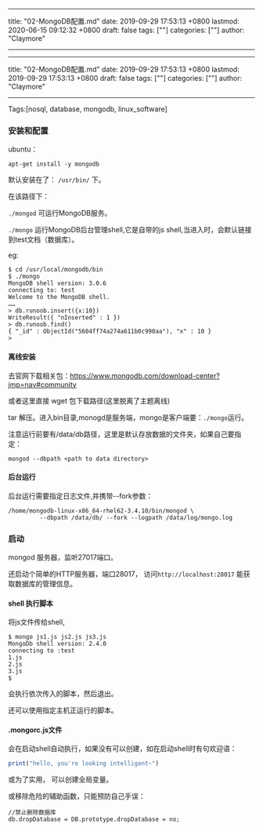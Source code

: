 
---
title: "02-MongoDB配置.md"
date: 2019-09-29 17:53:13 +0800
lastmod: 2020-06-15 09:12:32 +0800
draft: false
tags: [""]
categories: [""]
author: "Claymore"

---

---
title: "02-MongoDB配置.md"
date: 2019-09-29 17:53:13 +0800
lastmod: 2019-09-29 17:53:13 +0800
draft: false
tags: [""]
categories: [""]
author: "Claymore"

---
Tags:[nosql, database, mongodb, linux_software]

### 安装和配置

ubuntu：

`apt-get install -y mongodb`

默认安装在了： `/usr/bin/` 下。

在该路径下：

`./mongod` 可运行MongoDB服务。

`./mongo`   运行MongoDB后台管理shell,它是自带的js shell,当进入时，会默认链接到test文档（数据库）。

eg:

```
$ cd /usr/local/mongodb/bin
$ ./mongo
MongoDB shell version: 3.0.6
connecting to: test
Welcome to the MongoDB shell.
……
> db.runoob.insert({x:10})
WriteResult({ "nInserted" : 1 })
> db.runoob.find()
{ "_id" : ObjectId("5604ff74a274a611b0c990aa"), "x" : 10 }
>
```



#### 离线安装

去官网下载相关包：https://www.mongodb.com/download-center?jmp=nav#community

或者这里直接 wget 包下载路径(这里脱离了主题离线)

tar 解压。进入bin目录,monogd是服务端，mongo是客户端要：`./mongo`运行。

注意运行前要有/data/db路径，这里是默认存放数据的文件夹，如果自己要指定：

```
mongod --dbpath <path to data directory>
```



#### 后台运行

后台运行需要指定日志文件,并携带--fork参数：

```
/home/mongodb-linux-x86_64-rhel62-3.4.10/bin/mongod \
         --dbpath /data/db/ --fork --logpath /data/log/mongo.log
```





### 启动

mongod 服务器，监听27017端口。

还启动个简单的HTTP服务器，端口28017， 访问`http://localhost:28017` 能获取数据库的管理信息。



#### shell 执行脚本

将js文件传给shell, 

```
$ mongo js1.js js2.js js3.js
MongoDb shell version: 2.4.0
connecting to :test
1.js
2.js
3.js
$
```

会执行依次传入的脚本，然后退出。

还可以使用指定主机正运行的脚本。



#### .mongorc.js文件

会在启动shell自动执行，如果没有可以创建，如在启动shell时有句欢迎语：

```js
print("hello, you're looking intelligent~")
```

或为了实用， 可以创建全局变量。 

或移除危险的辅助函数，只能预防自己手误：

```
//禁止删除数据库
db.dropDatabase = DB.prototype.dropDatabase = no;
```



